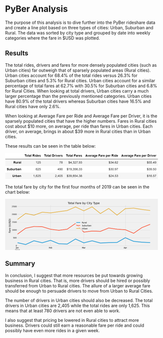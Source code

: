 # PyBer Analysis
The purpose of this analysis is to dive further into the PyBer rideshare data and create a line plot based on three types of cities: Urban, Suburban and Rural. The data was sorted by city type and grouped by date into weekly categories where the fare in $USD was plotted.

## Results
The total rides, drivers and fares for more densely populated cities (such as Urban cities) far outweigh that of sparsely populated areas (Rural cities). Urban cities account for 68.4% of the total rides versus 26.3% for Suburban cities and 5.3% for Rural cities. Urban cities account for a similar percentage of total fares at 62.7% with 30.5% for Suburban cities and 6.8% for Rural Cities. When looking at total drivers, Urban cities carry a much larger percentage than the previously mentioned categories. Urban cities have 80.9% of the total drivers whereas Suburban cities have 16.5% and Rural cities have only 2.6%.

When looking at Average Fare per Ride and Average Fare per Driver, it is the sparsely populated cities that have the higher numbers. Fares in Rural cities cost about $10 more, on average, per ride than fares in Urban cities. Each driver, on average, brings in about $39 more in Rural cities than in Urban cities. 

These results can be seen in the table below:

![](https://github.com/thomasstvr/PyBer_Analysis/blob/main/analysis/pyber_summary.png)

The total fare by city for the first four months of 2019 can be seen in the chart below:

![](https://github.com/thomasstvr/PyBer_Analysis/blob/main/analysis/PyBer_fare_summary.png)

## Summary
In conclusion, I suggest that more resources be put towards growing business in Rural cities. That is, more drivers should be hired or possibly transferred from Urban to Rural cities. The allure of a larger average fare should be enough to persuade drivers to move from Urban to Rural Cities.

The number of drivers in Urban cities should also be decreased. The total drivers in Urban cities are 2,405 while the total rides are only 1,625. This means that at least 780 drivers are not even able to work. 

I also suggest that pricing be lowered in Rural cities to attract more business. Drivers could still earn a reasonable fare per ride and could possibly have even more rides in a given week.
